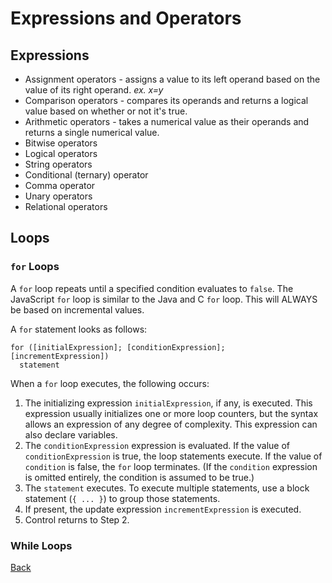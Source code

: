 # Expressions and Operators

## Expressions
- Assignment operators - assigns a value to its left operand based on the value of its right operand. *ex. x=y*
- Comparison operators - compares its operands and returns a logical value based on whether or not it's true. 
- Arithmetic operators - takes a numerical value as their operands and returns a single numerical value.
- Bitwise operators
- Logical operators
- String operators
- Conditional (ternary) operator
- Comma operator
- Unary operators
- Relational operators

## Loops

### `for` Loops
A `for` loop repeats until a specified condition evaluates to `false`. The JavaScript `for` loop is similar to the Java and C `for` loop. This will ALWAYS be based on incremental values.

A `for` statement looks as follows:

```
for ([initialExpression]; [conditionExpression]; [incrementExpression])
  statement
```

When a `for` loop executes, the following occurs:
1. The initializing expression `initialExpression`, if any, is executed. This expression usually initializes one or more loop counters, but the syntax allows an expression of any degree of complexity. This expression can also declare variables.
2. The `conditionExpression` expression is evaluated. If the value of `conditionExpression` is true, the loop statements execute. If the value of `condition` is false, the `for` loop terminates. (If the `condition` expression is omitted entirely, the condition is assumed to be true.)
3. The `statement` executes. To execute multiple statements, use a block statement (`{ ... }`) to group those statements.
4. If present, the update expression `incrementExpression` is executed.
5. Control returns to Step 2.

### While Loops



[Back](README.md)
